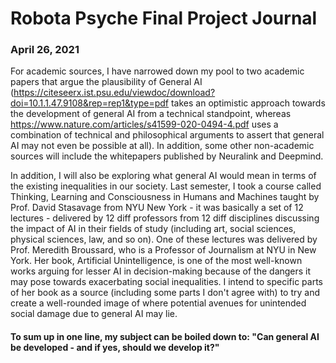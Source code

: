 # Robota Psyche Final Project Journal 

### April 26, 2021

For academic sources, I have narrowed down my pool to two academic papers that argue the plausibility of General AI (https://citeseerx.ist.psu.edu/viewdoc/download?doi=10.1.1.47.9108&rep=rep1&type=pdf takes an optimistic approach towards the development of general AI from a technical standpoint, whereas  https://www.nature.com/articles/s41599-020-0494-4.pdf uses a combination of technical and philosophical arguments to assert that general AI may not even be possible at all). In addition, some other non-academic sources will include the whitepapers published by Neuralink and Deepmind.

In addition, I will also be exploring what general AI would mean in terms of the existing inequalities in our society. Last semester, I took a course called Thinking, Learning and Consciousness in Humans and Machines taught by Prof. David Stasavage from NYU New York - it was basically a set of 12 lectures - delivered by 12 diff professors from 12 diff disciplines discussing the impact of AI in their fields of study (including art, social sciences, physical sciences, law, and so on). One of these lectures was delivered by Prof. Meredith Broussard, who is a Professor of Journalism at NYU in New York. Her book, Artificial Unintelligence, is one of the most well-known works arguing for lesser AI in decision-making because of the dangers it may pose towards exacerbating social inequalities. I intend to specific parts of her book as a source (including some parts I don't agree with) to try and create a well-rounded image of where potential avenues for unintended social damage due to general AI may lie.

#### To sum up in one line, my subject can be boiled down to: "Can general AI be developed - and if yes, should we develop it?"

